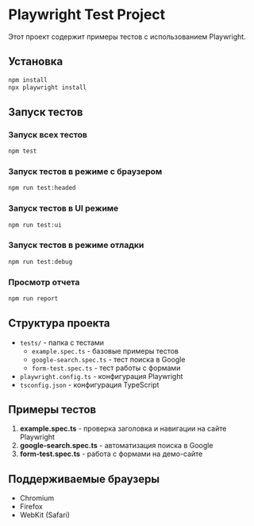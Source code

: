 # Playwright Test Project

Этот проект содержит примеры тестов с использованием Playwright.

## Установка

```bash
npm install
npx playwright install
```

## Запуск тестов

### Запуск всех тестов
```bash
npm test
```

### Запуск тестов в режиме с браузером
```bash
npm run test:headed
```

### Запуск тестов в UI режиме
```bash
npm run test:ui
```

### Запуск тестов в режиме отладки
```bash
npm run test:debug
```

### Просмотр отчета
```bash
npm run report
```

## Структура проекта

- `tests/` - папка с тестами
  - `example.spec.ts` - базовые примеры тестов
  - `google-search.spec.ts` - тест поиска в Google
  - `form-test.spec.ts` - тест работы с формами
- `playwright.config.ts` - конфигурация Playwright
- `tsconfig.json` - конфигурация TypeScript

## Примеры тестов

1. **example.spec.ts** - проверка заголовка и навигации на сайте Playwright
2. **google-search.spec.ts** - автоматизация поиска в Google
3. **form-test.spec.ts** - работа с формами на демо-сайте

## Поддерживаемые браузеры

- Chromium
- Firefox
- WebKit (Safari) 